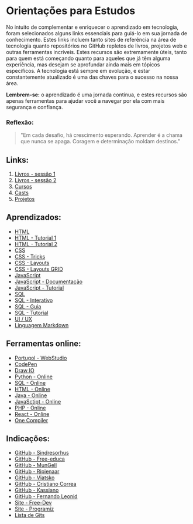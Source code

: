 # Orientações para Estudos

No intuito de complementar e enriquecer o aprendizado em tecnologia, foram selecionados alguns links essenciais para guiá-lo em sua jornada de conhecimento. Estes links incluem tanto sites de referência na área de tecnologia quanto repositórios no GitHub repletos de livros, projetos web e outras ferramentas incríveis.
Estes recursos são extremamente úteis, tanto para quem está começando quanto para aqueles que já têm alguma experiência, mas desejam se aprofundar ainda mais em tópicos específicos. A tecnologia está sempre em evolução, e estar constantemente atualizado é uma das chaves para o sucesso na nossa área.

**Lembrem-se:** o aprendizado é uma jornada contínua, e estes recursos são apenas ferramentas para ajudar você a navegar por ela com mais segurança e confiança.

### Reflexão:
>"Em cada desafio, há crescimento esperando.
>Aprender é a chama que nunca se apaga.
>Coragem e determinação moldam destinos."

## Links:
  1. [Livros - sessão 1](./Livros/README.md)
  2. [Livros - sessão 2](https://drive.google.com/drive/folders/1-gQRbL__by7k34GX9MN1wZxqCpvQbf2D?usp=sharing)  
  3. [Cursos](./Cursos/README.md)
  4. [Casts](./Podcasts-Screencasts/README.md)
  5. [Projetos](./Projetos/README.md)

## Aprendizados:
  * [HTML](https://www.w3schools.com/html/)
  * [HTML - Tutorial 1](https://dotnettutorials.net/course/html-tutorials/)
  * [HTML - Tutorial 2](https://www.programiz.com/html)
  * [CSS](https://www.w3schools.com/css/default.asp)
  * [CSS - Tricks](https://css-tricks.com/archives/1)
  * [CSS - Layouts](https://layout.bradwoods.io/)
  * [CSS - Layouts GRID](https://cssgrid-generator.netlify.app/)
  * [JavaScript](https://www.w3schools.com/js/default.asp)
  * [JavaScript - Documentação](https://developer.mozilla.org/pt-BR/docs/Web/JavaScript)
  * [JavaScript - Tutorial](https://www.programiz.com/javascript)
  * [SQL](https://www.w3schools.com/sql/default.asp)
  * [SQL - Interativo](https://sqlbolt.com/)
  * [SQL - Guia](https://www.sql-easy.com/pt/)
  * [SQL - Tutorial](https://www.programiz.com/sql)
  * [UI / UX](https://hackdesign.org/)
  * [Linguagem Markdown](https://markdown.net.br/sintaxe-estendida/)

## Ferramentas online:
  * [Portugol - WebStudio](https://dgadelha.github.io/Portugol-Webstudio/)
  * [CodePen](https://codepen.io/)
  * [Draw IO](https://www.drawio.com/)
  * [Python - Online](https://www.programiz.com/python-programming/online-compiler/)
  * [SQL - Online](https://www.programiz.com/sql/online-compiler/)
  * [HTML - Online](https://www.programiz.com/html/online-compiler/)
  * [Java - Online](https://www.programiz.com/java-programming/online-compiler/)
  * [JavaSctipt - Online](https://www.programiz.com/javascript/online-compiler/)
  * [PHP - Online](https://www.programiz.com/php/online-compiler/)
  * [React - Online](https://playcode.io/react)
  * [One Compiler](https://onecompiler.com/)

## Indicações:
  * [GitHub - Sindresorhus](https://github.com/sindresorhus/awesome)
  * [GitHub - Free-educa](https://github.com/free-educa/books/tree/main/books)
  * [GitHub - MunGell](https://github.com/MunGell/awesome-for-beginners)
  * [GitHub - Ripienaar](https://github.com/ripienaar/free-for-dev)
  * [GitHub - Viatsko](https://github.com/viatsko/awesome-vscode)
  * [GitHub - Cristiano Correa](https://github.com/cristianocorreamoraes)
  * [GitHub - Kassiano](https://github.com/kassiano)
  * [GitHub - Fernando Leonid](https://github.com/fernandoleonid)
  * [Site - Free-Dev](https://free-for.dev/#/)
  * [Site - Programiz](https://www.programiz.com/)
  * [Lista de Gits](https://gist.github.com/picwellwisher12pk/873d2c8d82a6aed19fa259d81b0578f2)
